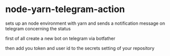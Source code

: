 # node-yarn-telegram-action
sets up an node environment with yarn and sends a notification message on telegram concerning the status

first of all create a new bot on telegram via botfather

then add you token and user id to the secrets setting of your repository
